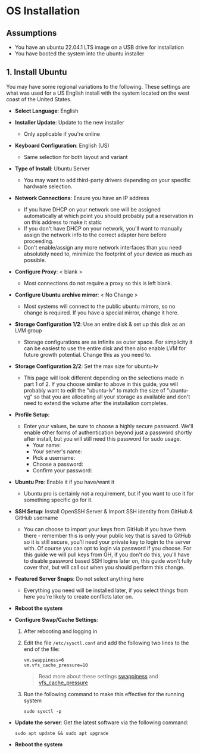 # OS Installation

## Assumptions

- You have an ubuntu 22.04.1 LTS image on a USB drive for installation
- You have booted the system into the ubuntu installer

## 1. Install Ubuntu

You may have some regional variations to the following. These settings are what was used for a US English install with the system located on the west coast of the United States.

- **Select Language**: English

- **Installer Update**: Update to the new installer

  - Only applicable if you're online

- **Keyboard Configuration**: English (US)

  - Same selection for both layout and variant

- **Type of Install**: Ubuntu Server

  - You may want to add third-party drivers depending on your specific hardware selection.

- **Network Connections**: Ensure you have an IP address

  - If you have DHCP on your network one will be assigned automatically at which point you should probably put a reservation in on this address to make it static
  - If you don't have DHCP on your network, you'll want to manually assign the network info to the correct adapter here before proceeding.
  - Don't enable/assign any more network interfaces than you need absolutely need to, minimize the footprint of your device as much as possible.

- **Configure Proxy**: < blank >

  - Most connections do not require a proxy so this is left blank.

- **Configure Ubuntu archive mirror**: < No Change >

  - Most systems will connect to the public ubuntu mirrors, so no change is required. If you have a special mirror, change it here.

- **Storage Configuration 1/2**: Use an entire disk & set up this disk as an LVM group

  - Storage configurations are as infinite as outer space. For simplicity it can be easiest to use the entire disk and then also enable LVM for future growth potential. Change this as you need to.

- **Storage Configuration 2/2**: Set the max size for ubuntu-lv

  - This page will look different depending on the selections made in part 1 of 2. If you choose similar to above in this guide, you will probably want to edit the "ubuntu-lv" to match the size of "ubuntu-vg" so that you are allocating all your storage as available and don't need to extend the volume after the installation completes.

- **Profile Setup**:

  - Enter your values, be sure to choose a highly secure password. We'll enable other forms of authentication beyond just a password shortly after install, but you will still need this password for sudo usage.
    - Your name:
    - Your server's name:
    - Pick a username:
    - Choose a password:
    - Confirm your password:

- **Ubuntu Pro**: Enable it if you have/want it

  - Ubuntu pro is certainly not a requirement, but if you want to use it for something specific go for it.

- **SSH Setup**: Install OpenSSH Server & Import SSH identity from GitHub & GitHub username

  - You can choose to import your keys from GitHub if you have them there - remember this is only your public key that is saved to GitHub so it is still secure, you'll need your private key to login to the server with. Of course you can opt to login via password if you choose. For this guide we will pull keys from GH, if you don't do this, you'll have to disable password based SSH logins later on, this guide won't fully cover that, but will call out when you should perform this change.

- **Featured Server Snaps**: Do not select anything here

  - Everything you need will be installed later, if you select things from here you're likely to create conflicts later on.

- **Reboot the system**

- **Configure Swap/Cache Settings**:

  1. After rebooting and logging in

  2. Edit the file `/etc/sysctl.conf` and add the following two lines to the end of the file:

      ```text
      vm.swappiness=6
      vm.vfs_cache_pressure=10
      ```

      > Read more about these settings [swappiness](https://sysctl-explorer.net/vm/swappiness/) and [vfs_cache_pressure](https://sysctl-explorer.net/vm/vfs_cache_pressure/)

  3. Run the following command to make this effective for the running system

      `sudo sysctl -p`

- **Update the server**: Get the latest software via the following command:

  `sudo apt update && sudo apt upgrade`

- **Reboot the system**
